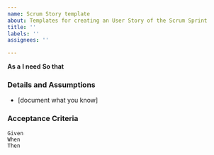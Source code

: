 ```yaml
---
name: Scrum Story template
about: Templates for creating an User Story of the Scrum Sprint
title: ''
labels: ''
assignees: ''

---
```


**As a** 
 **I need** 
 **So that**
   
 ### Details and Assumptions
 * [document what you know]
   
 ### Acceptance Criteria  
   
 ```
 Given 
 When 
 Then 
 ```
